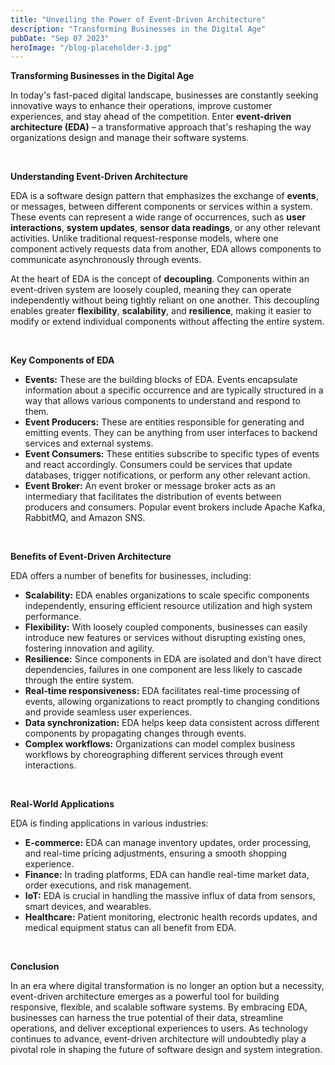 ```yaml
---
title: "Unveiling the Power of Event-Driven Architecture"
description: "Transforming Businesses in the Digital Age"
pubDate: "Sep 07 2023"
heroImage: "/blog-placeholder-3.jpg"
---
```


**Transforming Businesses in the Digital Age**

In today's fast-paced digital landscape, businesses are constantly seeking innovative ways to enhance their operations, improve customer experiences, and stay ahead of the competition. Enter **event-driven architecture (EDA)** – a transformative approach that's reshaping the way organizations design and manage their software systems.

<br />

**Understanding Event-Driven Architecture**

EDA is a software design pattern that emphasizes the exchange of **events**, or messages, between different components or services within a system. These events can represent a wide range of occurrences, such as **user interactions**, **system updates**, **sensor data readings**, or any other relevant activities. Unlike traditional request-response models, where one component actively requests data from another, EDA allows components to communicate asynchronously through events.

At the heart of EDA is the concept of **decoupling**. Components within an event-driven system are loosely coupled, meaning they can operate independently without being tightly reliant on one another. This decoupling enables greater **flexibility**, **scalability**, and **resilience**, making it easier to modify or extend individual components without affecting the entire system.

<br />

**Key Components of EDA**

- **Events:** These are the building blocks of EDA. Events encapsulate information about a specific occurrence and are typically structured in a way that allows various components to understand and respond to them.
- **Event Producers:** These are entities responsible for generating and emitting events. They can be anything from user interfaces to backend services and external systems.
- **Event Consumers:** These entities subscribe to specific types of events and react accordingly. Consumers could be services that update databases, trigger notifications, or perform any other relevant action.
- **Event Broker:** An event broker or message broker acts as an intermediary that facilitates the distribution of events between producers and consumers. Popular event brokers include Apache Kafka, RabbitMQ, and Amazon SNS.

<br />

**Benefits of Event-Driven Architecture**

EDA offers a number of benefits for businesses, including:

- **Scalability:** EDA enables organizations to scale specific components independently, ensuring efficient resource utilization and high system performance.
- **Flexibility:** With loosely coupled components, businesses can easily introduce new features or services without disrupting existing ones, fostering innovation and agility.
- **Resilience:** Since components in EDA are isolated and don't have direct dependencies, failures in one component are less likely to cascade through the entire system.
- **Real-time responsiveness:** EDA facilitates real-time processing of events, allowing organizations to react promptly to changing conditions and provide seamless user experiences.
- **Data synchronization:** EDA helps keep data consistent across different components by propagating changes through events.
- **Complex workflows:** Organizations can model complex business workflows by choreographing different services through event interactions.

<br />

**Real-World Applications**

EDA is finding applications in various industries:

- **E-commerce:** EDA can manage inventory updates, order processing, and real-time pricing adjustments, ensuring a smooth shopping experience.
- **Finance:** In trading platforms, EDA can handle real-time market data, order executions, and risk management.
- **IoT:** EDA is crucial in handling the massive influx of data from sensors, smart devices, and wearables.
- **Healthcare:** Patient monitoring, electronic health records updates, and medical equipment status can all benefit from EDA.

<br />

**Conclusion**

In an era where digital transformation is no longer an option but a necessity, event-driven architecture emerges as a powerful tool for building responsive, flexible, and scalable software systems. By embracing EDA, businesses can harness the true potential of their data, streamline operations, and deliver exceptional experiences to users. As technology continues to advance, event-driven architecture will undoubtedly play a pivotal role in shaping the future of software design and system integration.
